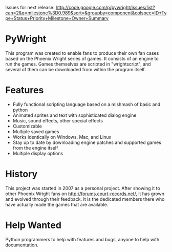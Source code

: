 Issues for next release: http://code.google.com/p/pywright/issues/list?can=2&q=milestone%3D0.989&sort=&groupby=component&colspec=ID+Type+Status+Priority+Milestone+Owner+Summary

# PyWright #
This program was created to enable fans to produce their own fan cases based on the Phoenix Wright series of games. It consists of an engine to run the games. Games themselves are scripted in "wrightscript", and several of them can be downloaded from within the program itself.

# Features #
  * Fully functional scripting language based on a mishmash of basic and python
  * Animated sprites and text with sophisticated dialog engine
  * Music, sound effects, other special effects
  * Customizable
  * Multiple saved games
  * Works identically on Windows, Mac, and Linux
  * Stay up to date by downloading engine patches and supported games from the engine itself
  * Multiple display options

# History #
This project was started in 2007 as a personal project. After showing it to other Phoenix Wright fans on http://forums.court-records.net/, it has grown and evolved through their feedback. It is the dedicated members there who have actually made the games that are available.

# Help Wanted #
Python programmers to help with features and bugs, anyone to help with documentation.